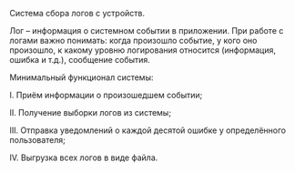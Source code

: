 Система сбора логов с устройств.

Лог – информация о системном событии в приложении. При работе с логами важно понимать: когда произошло событие, у кого оно произошло, к какому уровню логирования относится (информация, ошибка и т.д.), сообщение события.

Минимальный функционал системы:

I. Приём информации о произошедшем событии; 

II. Получение выборки логов из системы; 

III. Отправка уведомлений о каждой десятой ошибке у определённого пользователя; 

IV. Выгрузка всех логов в виде файла.
